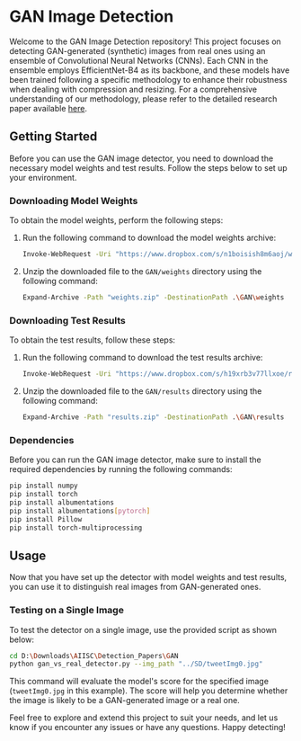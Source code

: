 # GAN Image Detection

Welcome to the GAN Image Detection repository! This project focuses on detecting GAN-generated (synthetic) images from real ones using an ensemble of Convolutional Neural Networks (CNNs). Each CNN in the ensemble employs EfficientNet-B4 as its backbone, and these models have been trained following a specific methodology to enhance their robustness when dealing with compression and resizing. For a comprehensive understanding of our methodology, please refer to the detailed research paper available [here](https://arxiv.org/pdf/2203.02246.pdf).

## Getting Started

Before you can use the GAN image detector, you need to download the necessary model weights and test results. Follow the steps below to set up your environment.

### Downloading Model Weights

To obtain the model weights, perform the following steps:

1. Run the following command to download the model weights archive:
   ```bash
   Invoke-WebRequest -Uri "https://www.dropbox.com/s/n1boisish8m6aoj/weights.zip?dl=1" -OutFile "weights.zip"
   ```

2. Unzip the downloaded file to the `GAN/weights` directory using the following command:
   ```bash
   Expand-Archive -Path "weights.zip" -DestinationPath .\GAN\weights
   ```

### Downloading Test Results

To obtain the test results, follow these steps:

1. Run the following command to download the test results archive:
   ```bash
   Invoke-WebRequest -Uri "https://www.dropbox.com/s/h19xrb3v77llxoe/results.zip?dl=1" -OutFile "results.zip"
   ```

2. Unzip the downloaded file to the `GAN/results` directory using the following command:
   ```bash
   Expand-Archive -Path "results.zip" -DestinationPath .\GAN\results
   ```

### Dependencies

Before you can run the GAN image detector, make sure to install the required dependencies by running the following commands:

```bash
pip install numpy
pip install torch
pip install albumentations
pip install albumentations[pytorch]
pip install Pillow
pip install torch-multiprocessing
```

## Usage

Now that you have set up the detector with model weights and test results, you can use it to distinguish real images from GAN-generated ones.

### Testing on a Single Image

To test the detector on a single image, use the provided script as shown below:

```bash
cd D:\Downloads\AIISC\Detection_Papers\GAN
python gan_vs_real_detector.py --img_path "../SD/tweetImg0.jpg"
```

This command will evaluate the model's score for the specified image (`tweetImg0.jpg` in this example). The score will help you determine whether the image is likely to be a GAN-generated image or a real one.

Feel free to explore and extend this project to suit your needs, and let us know if you encounter any issues or have any questions. Happy detecting!
